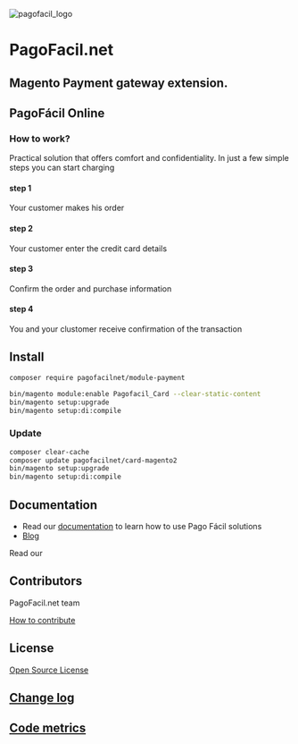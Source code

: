 ![pagofacil_logo](https://pagofacil.net/images/logo_pagofacil@2x.png)

PagoFacil.net
=============
## Magento Payment gateway extension.

## PagoFácil Online

### How to work?

Practical solution that offers comfort and confidentiality. In just a few simple steps you can start charging

#### step 1
Your customer makes his order
#### step 2
Your customer enter the credit card details
#### step 3
Confirm the order and purchase information
#### step 4
You and your clustomer receive confirmation of the transaction

## Install

```sh
composer require pagofacilnet/module-payment

bin/magento module:enable Pagofacil_Card --clear-static-content
bin/magento setup:upgrade
bin/magento setup:di:compile

```

### Update
```sh
composer clear-cache
composer update pagofacilnet/card-magento2
bin/magento setup:upgrade
bin/magento setup:di:compile
```

## Documentation
- Read our [documentation] to learn how to use Pago Fácil solutions
- [Blog]

Read our 

## Contributors
PagoFacil.net team

[How to contribute](CONTRIBUTING.md)

## License
[Open Source License](LICENSE.txt)


## [Change log](CHANGELOG.md)
## [Code metrics](METRICS.md)

[documentation]:<https://pagofacil.net/desarrolladores>
[Blog]:<https://blog.pagofacil.net/>
